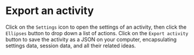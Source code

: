 # Export an activity

Click on the `Settings` icon to open the settings of an activity, then click the `Ellipses` button to drop down a list of actions. Click on the `Export activity` button to save the activity as a JSON on your computer, encapsulating settings data, session data, and all their related ideas.

